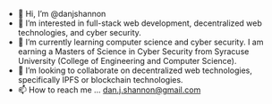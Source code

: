 - 👋 Hi, I’m @danjshannon
- 👀 I’m interested in full-stack web development, decentralized web technologies, and cyber security.
- 🌱 I’m currently learning computer science and cyber security. I am earning a Masters of Science in Cyber Security from Syracuse University (College of Engineering and Computer Science).
- 💞️ I’m looking to collaborate on decentralized web technologies, specifically IPFS or blockchain technologies.
- 📫 How to reach me ... dan.j.shannon@gmail.com

<!---
danjshannon/danjshannon is a ✨ special ✨ repository because its `README.md` (this file) appears on your GitHub profile.
You can click the Preview link to take a look at your changes.
--->
